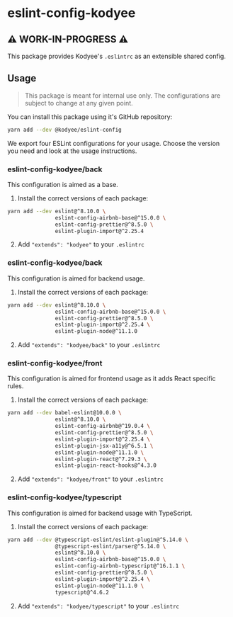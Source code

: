 # eslint-config-kodyee

## ⚠️ WORK-IN-PROGRESS ⚠️

This package provides Kodyee's `.eslintrc` as an extensible shared config.

## Usage

> This package is meant for internal use only. The configurations are subject to change at any given point.

You can install this package using it's GitHub repository:

```sh
yarn add --dev @kodyee/eslint-config
```

We export four ESLint configurations for your usage. Choose the version you need and look at the usage instructions.

### eslint-config-kodyee/back

This configuration is aimed as a base.

1. Install the correct versions of each package:

```sh
yarn add --dev eslint@^8.10.0 \
               eslint-config-airbnb-base@^15.0.0 \
               eslint-config-prettier@^8.5.0 \
               eslint-plugin-import@^2.25.4
```

2. Add `"extends": "kodyee"` to your `.eslintrc`

### eslint-config-kodyee/back

This configuration is aimed for backend usage.

1. Install the correct versions of each package:

```sh
yarn add --dev eslint@^8.10.0 \
               eslint-config-airbnb-base@^15.0.0 \
               eslint-config-prettier@^8.5.0 \
               eslint-plugin-import@^2.25.4 \
               eslint-plugin-node@^11.1.0
```

2. Add `"extends": "kodyee/back"` to your `.eslintrc`

### eslint-config-kodyee/front

This configuration is aimed for frontend usage as it adds React specific rules.

1. Install the correct versions of each package:

```sh
yarn add --dev babel-eslint@10.0.0 \
               eslint@^8.10.0 \
               eslint-config-airbnb@^19.0.4 \
               eslint-config-prettier@^8.5.0 \
               eslint-plugin-import@^2.25.4 \
               eslint-plugin-jsx-a11y@^6.5.1 \
               eslint-plugin-node@^11.1.0 \
               eslint-plugin-react@^7.29.3 \
               eslint-plugin-react-hooks@^4.3.0
```

2. Add `"extends": "kodyee/front"` to your `.eslintrc`

### eslint-config-kodyee/typescript

This configuration is aimed for backend usage with TypeScript.

1. Install the correct versions of each package:

```sh
yarn add --dev @typescript-eslint/eslint-plugin@^5.14.0 \
               @typescript-eslint/parser@^5.14.0 \
               eslint@^8.10.0 \
               eslint-config-airbnb-base@^15.0.0 \
               eslint-config-airbnb-typescript@^16.1.1 \
               eslint-config-prettier@^8.5.0 \
               eslint-plugin-import@^2.25.4 \
               eslint-plugin-node@^11.1.0 \
               typescript@^4.6.2
```

2. Add `"extends": "kodyee/typescript"` to your `.eslintrc`
